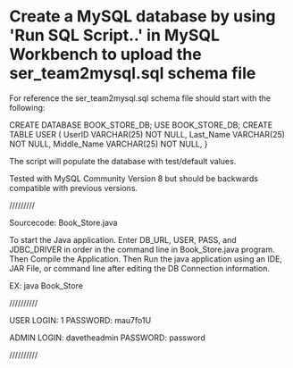 # Create a MySQL database by using 'Run SQL Script..' in MySQL Workbench to upload the ser_team2mysql.sql schema file

For reference the ser_team2mysql.sql schema file should start with the following:

CREATE DATABASE BOOK_STORE_DB;
USE BOOK_STORE_DB;
CREATE TABLE USER
(
  UserID       VARCHAR(25) NOT NULL,
  Last_Name    VARCHAR(25) NOT NULL,
  Middle_Name  VARCHAR(25) NOT NULL,
}

The script will populate the database with test/default values.

Tested with MySQL Community Version 8 but should be backwards compatible with previous versions.

/////////

Sourcecode: Book_Store.java

To start the Java application. Enter DB_URL, USER, PASS, and JDBC_DRIVER in order in the command line in Book_Store.java program. Then Compile the Application. Then Run the java application using an IDE, JAR File, or command line after editing the DB Connection information.

EX: java Book_Store <url> <user> <pwd> <driver>

//////////

USER LOGIN: 1
PASSWORD: mau7fo1U

ADMIN LOGIN: davetheadmin
PASSWORD: password

//////////
